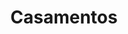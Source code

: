---
title: Casamentos
image: /assets/img/headers/couple-on-romantic-date_4460x4460.jpg
layout: page
pagination:
    enabled: true
    collection: galeria
    tag: casamentos
---
